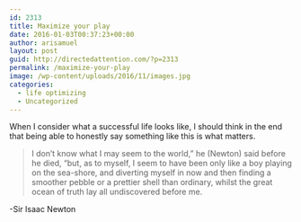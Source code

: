 ```yaml
---
id: 2313
title: Maximize your play
date: 2016-01-03T00:37:23+00:00
author: arisamuel
layout: post
guid: http://directedattention.com/?p=2313
permalink: /maximize-your-play
image: /wp-content/uploads/2016/11/images.jpg
categories:
  - life optimizing
  - Uncategorized
---
```

When I consider what a successful life looks like, I should think in the end that being able to honestly say something like this is what matters.

> I don’t know what I may seem to the world,” he (Newton) said before he died, “but, as to myself, I seem to have been only like a boy playing on the sea-shore, and diverting myself in now and then finding a smoother pebble or a prettier shell than ordinary, whilst the great ocean of truth lay all undiscovered before me.

-Sir Isaac Newton
